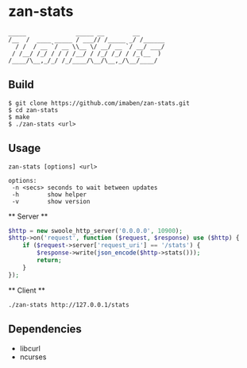 # zan-stats

```
_____              _____ __        __
/__  /  ____ _____ / ___// /_____ _/ /______
  / /  / __ `/ __ \\__ \/ __/ __ `/ __/ ___/
 / /__/ /_/ / / / /__/ / /_/ /_/ / /_(__  )
/____/\__,_/_/ /_/____/\__/\__,_/\__/____/

```

## Build

```
$ git clone https://github.com/imaben/zan-stats.git
$ cd zan-stats
$ make
$ ./zan-stats <url>
```

## Usage

```
zan-stats [options] <url>

options:
 -n <secs> seconds to wait between updates
 -h        show helper
 -v        show version
 ```

** Server **

```php
$http = new swoole_http_server('0.0.0.0', 10900);
$http->on('request', function ($request, $response) use ($http) {
    if ($request->server['request_uri'] == '/stats') {
        $response->write(json_encode($http->stats()));
        return;
    }
});

```

** Client **

```shell
./zan-stats http://127.0.0.1/stats
```
 
 ## Dependencies
 
 - libcurl
 - ncurses


